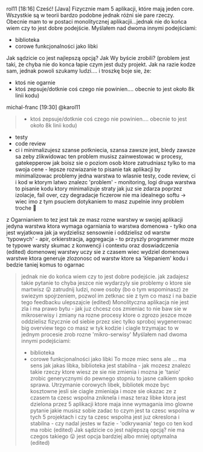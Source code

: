 rol11 [18:16]
Cześć! [Java]
Fizycznie mam 5 aplikacji, które mają jeden core. 
Wszystkie są w teorii bardzo podobne jednak różni sie pare rzeczy. Obecnie mam to w postaci monolitycznej aplikacjii...jednak nie do końca wiem czy to jest dobre podejście.
Myślałem nad dwoma innymi podejściami:
- biblioteka
- corowe funkcjonalności jako libki

Jak sądzicie co jest najlepszą opcją? Jak Wy byście zrobili?
(problem jest taki, że chyba nie do konca łapie czym jest duży projekt. Jak na razie kodze sam, jednak powoli szukamy ludzi.... i troszkę boje sie, że:
- ktoś nie ogarnie
- ktoś zepsuje/dotknie coś czego nie powinien.... obecnie to jest około 8k linii kodu)

michal-franc [19:30]
@karol11
> - ktoś zepsuje/dotknie coś czego nie powinien.... obecnie to jest około 8k linii kodu)
- testy
- code review
- ci
i minimalizujesz szanse potkniecia, szansa zawsze jest, bledy zawsze sa
zeby zlikwidowac ten problem musisz zainwestowac w procesy, gatekepperow jak boisz sie o poziom osob ktore zatrudniasz
tylko to ma swoja cene - lepsze rozwiazanie to pisanie tak aplikacji by minimalizowac problemy
jedna warstwa to wlasnie testy, code review, ci i kod w ktorym latwo znalezc 'problem' - monitoring, logi 
druga warstwa to pisanie kodu ktory minimalizuje straty jak juz sie zdarza poprzez izolacje, fail over, czy degradacje ficzerow
nie ma idealnego softu -> wiec imo z tym psuciem dotykaniem to masz zupelnie inny problem troche :slightly_smiling_face:

z Ogarnianiem to tez jest tak ze masz rozne warstwy w swojej aplikacji
jedyna warstwa ktora wymaga ogarniania to warstwa domenowa - tylko ona jest wyjatkowa
jak ja wydzielisz sensownie i oddzielisz od warstw 'typowych' - apir, orkierstracja, aggregacja - to przyszly programmer moze te typowe warsty skumac z konwencji i contextu oraz doswiadczenia (edited)
domenowej warstwy uczy sie z czasem
wiec wydziel domenowa warstwe ktora generuje zlozonosc od warstw ktore sa 'klepaniem' kodu i bedzie taniej komus to ogarnac
> jednak nie do końca wiem czy to jest dobre podejście.
jak zadajesz takie pytanie to chyba jeszce nie wydarzyly sie problemy o ktore sie martwisz :stuck_out_tongue:
zatrudnij ludzi, nowe osoby (bo o tym wspominasz) ze swiezym spojrzeniem, pozwol im zetknac sie z tym co masz i na bazie tego feedbacku ulepszajcie (edited)
Monolityczna aplikacja nie jest zla i ma prawo bytu - jak juz chcesz cos zmieniac to nie baw sie w mikroserwisy i zmiany na rozne procesy ktore o zgrozo jeszce moze oddzielisz fizycznie od siebie przez siec
tylko sproboj wygenerowac big overview tego co masz w tyk kodzie i ciagle trzymajac to w jednym procesie zrob rozne 'mikro-serwisy'
> Myślałem nad dwoma innymi podejściami:
> - biblioteka
> - corowe funkcjonalności jako libki
To moze miec sens ale ... ma sens jak jakas libka, biblioteka jest stabilna - jak mozesz znalezc takie rzeczy ktore wiesz ze sie nie zmienia i mozna je 'tanio' zrobic generycznymi do pewnego stopniu to jasne calkiem spoko sprawa. 
Utrzymanie corowych libek, bibliotek moze byc kosztowne jesli sie ciagle zmieniaja i moze sie okazac ze z czasem ta czesc wspolna zniknela i masz teraz libke ktora jest dzielona przez 5 aplikacji ktore maja inne wymagania
imo glowne pytanie jakie musisz sobie zadac to czym jest ta czesc wspolna w tych 5 projektach i czy ta czesc wspolna jest juz okreslona i stabilna - czy nadal jestes w fazie - 'odkrywania' tego co ten kod ma robic (edited)
> Jak sądzicie co jest najlepszą opcją?
nie ma czegos takiego :stuck_out_tongue: jest opcja bardziej albo mniej optymalna (edited)
